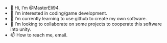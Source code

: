 - 👋 Hi, I’m @MasterEli94.
- 👀 I’m interested in coding/game development.
- 🌱 I’m currently learning to use github to create my own software.
- 💞️ I’m looking to collaborate on some projects to cooperate this software into unity.
- 📫 How to reach me, email.

<!---
MasterEli94/MasterEli94 is a ✨ special ✨ repository because its `README.md` (this file) appears on your GitHub profile.
You can click the Preview link to take a look at your changes.
--->
